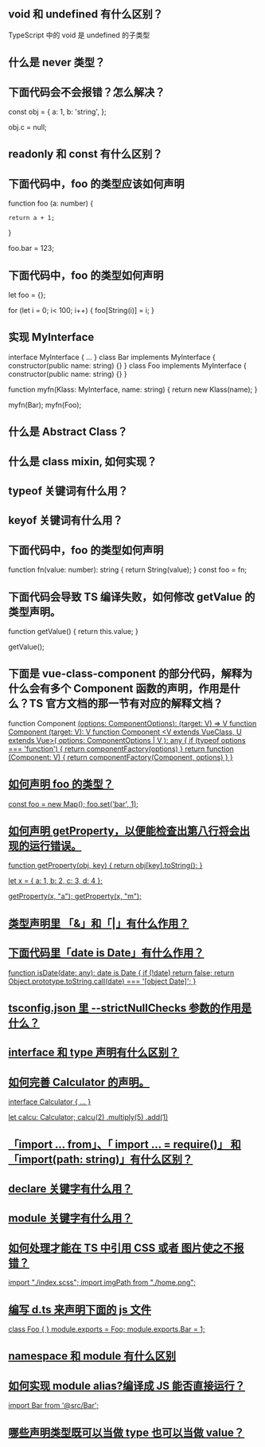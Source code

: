 
## void 和 undefined 有什么区别？
TypeScript 中的 void 是 undefined 的子类型

## 什么是 never 类型？

## 下面代码会不会报错？怎么解决？
const obj = {
    a: 1,
    b: 'string',
};
  
obj.c = null;

## readonly 和 const 有什么区别？

## 下面代码中，foo 的类型应该如何声明
function foo (a: number) {
 
    return a + 1;
 
}
 
foo.bar = 123;

## 下面代码中，foo 的类型如何声明
let foo = {};
  
for (let i = 0; i< 100; i++) {
    foo[String(i)] = i;
}

## 实现 MyInterface
interface MyInterface {
    ...
}
class Bar implements MyInterface {
    constructor(public name: string) {}
}
class Foo implements MyInterface {
    constructor(public name: string) {}
}
  
function myfn(Klass: MyInterface, name: string) {
    return new Klass(name);
}
  
myfn(Bar);
myfn(Foo);

## 什么是 Abstract Class？

## 什么是 class mixin, 如何实现？

## typeof 关键词有什么用？

## keyof 关键词有什么用？

## 下面代码中，foo 的类型如何声明
function fn(value: number): string {
    return String(value);
}
const foo = fn;

## 下面代码会导致 TS 编译失败，如何修改 getValue 的类型声明。
function getValue() {
    return this.value;
}
  
getValue();

## 下面是 vue-class-component 的部分代码，解释为什么会有多个 Component 函数的声明，作用是什么？TS 官方文档的那一节有对应的解释文档？
function Component <U extends Vue>(options: ComponentOptions<U>): <V extends VueClass>(target: V) => V
function Component <V extends VueClass>(target: V): V
function Component <V extends VueClass, U extends Vue>(
 options: ComponentOptions<U> | V
): any {
  if (typeof options === 'function') {
    return componentFactory(options)
  }
  return function (Component: V) {
    return componentFactory(Component, options)
  }
}

## 如何声明 foo 的类型？
const foo = new Map();
foo.set('bar', 1);

## 如何声明 getProperty，以便能检查出第八行将会出现的运行错误。
function getProperty(obj, key) {
    return obj[key].toString();
}
 
let x = { a: 1, b: 2, c: 3, d: 4 };
 
getProperty(x, "a");
getProperty(x, "m");

## 类型声明里 「&」和「|」有什么作用？

## 下面代码里「date is Date」有什么作用？
function isDate(date: any): date is Date {
  if (!date) return false;
  return Object.prototype.toString.call(date) === '[object Date]';
}

## tsconfig.json 里 --strictNullChecks 参数的作用是什么？

## interface 和 type 声明有什么区别？

## 如何完善 Calculator 的声明。
interface Calculator {
    ...
}
 
let calcu: Calculator;
calcu(2)
  .multiply(5)
  .add(1)

## 「import ... from」、「 import ... = require()」 和 「import(path: string)」有什么区别？

## declare 关键字有什么用？

## module 关键字有什么用？

## 如何处理才能在 TS 中引用 CSS 或者 图片使之不报错？
import "./index.scss";
import imgPath from "./home.png";

## 编写 d.ts 来声明下面的 js 文件
class Foo {
}
module.exports = Foo;
module.exports.Bar = 1;

## namespace 和 module 有什么区别

## 如何实现 module alias?编译成 JS 能否直接运行？
import Bar from '@src/Bar';

## 哪些声明类型既可以当做 type 也可以当做 value？
